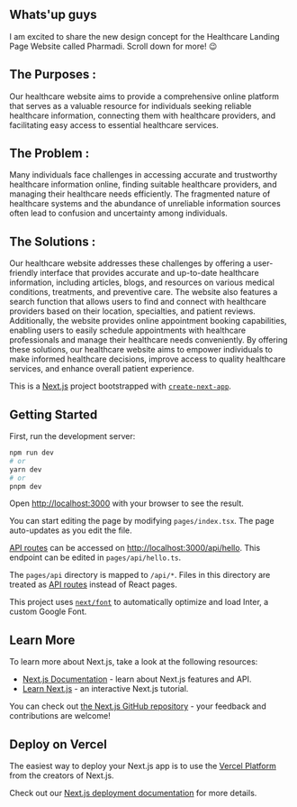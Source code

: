 ## Whats'up guys

I am excited to share the new design concept for the Healthcare Landing Page Website called Pharmadi. Scroll down for more! 😉

## The Purposes :

Our healthcare website aims to provide a comprehensive online platform that serves as a valuable resource for individuals seeking reliable healthcare information, connecting them with healthcare providers, and facilitating easy access to essential healthcare services.

## The Problem :

Many individuals face challenges in accessing accurate and trustworthy healthcare information online, finding suitable healthcare providers, and managing their healthcare needs efficiently. The fragmented nature of healthcare systems and the abundance of unreliable information sources often lead to confusion and uncertainty among individuals.

## The Solutions :

Our healthcare website addresses these challenges by offering a user-friendly interface that provides accurate and up-to-date healthcare information, including articles, blogs, and resources on various medical conditions, treatments, and preventive care. The website also features a search function that allows users to find and connect with healthcare providers based on their location, specialties, and patient reviews. Additionally, the website provides online appointment booking capabilities, enabling users to easily schedule appointments with healthcare professionals and manage their healthcare needs conveniently. By offering these solutions, our healthcare website aims to empower individuals to make informed healthcare decisions, improve access to quality healthcare services, and enhance overall patient experience.

This is a [Next.js](https://nextjs.org/) project bootstrapped with [`create-next-app`](https://github.com/vercel/next.js/tree/canary/packages/create-next-app).

## Getting Started

First, run the development server:

```bash
npm run dev
# or
yarn dev
# or
pnpm dev
```

Open [http://localhost:3000](http://localhost:3000) with your browser to see the result.

You can start editing the page by modifying `pages/index.tsx`. The page auto-updates as you edit the file.

[API routes](https://nextjs.org/docs/api-routes/introduction) can be accessed on [http://localhost:3000/api/hello](http://localhost:3000/api/hello). This endpoint can be edited in `pages/api/hello.ts`.

The `pages/api` directory is mapped to `/api/*`. Files in this directory are treated as [API routes](https://nextjs.org/docs/api-routes/introduction) instead of React pages.

This project uses [`next/font`](https://nextjs.org/docs/basic-features/font-optimization) to automatically optimize and load Inter, a custom Google Font.

## Learn More

To learn more about Next.js, take a look at the following resources:

- [Next.js Documentation](https://nextjs.org/docs) - learn about Next.js features and API.
- [Learn Next.js](https://nextjs.org/learn) - an interactive Next.js tutorial.

You can check out [the Next.js GitHub repository](https://github.com/vercel/next.js/) - your feedback and contributions are welcome!

## Deploy on Vercel

The easiest way to deploy your Next.js app is to use the [Vercel Platform](https://vercel.com/new?utm_medium=default-template&filter=next.js&utm_source=create-next-app&utm_campaign=create-next-app-readme) from the creators of Next.js.

Check out our [Next.js deployment documentation](https://nextjs.org/docs/deployment) for more details.

<!-- npx create-next-app@latest --typescript ./ -->
